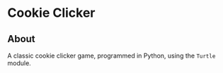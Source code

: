 # Cookie Clicker

## About

A classic cookie clicker game, programmed in Python, using the `Turtle` module.
